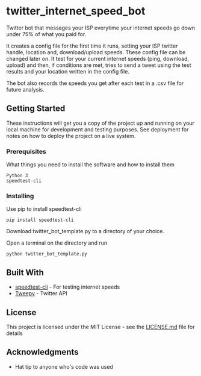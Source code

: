 # twitter_internet_speed_bot

Twitter bot that messages your ISP everytime your internet speeds go down under 75% of what you paid for.

It creates a config file for the first time it runs, setting your ISP twitter handle, location and, download/upload speeds.
These config file can be changed later on.
It test for your current internet speeds (ping, download, upload) and then, if conditions are met, tries to send a tweet using the test results
and your location written in the config file.

The bot also records the speeds you get after each test in a .csv file for future analysis.

## Getting Started

These instructions will get you a copy of the project up and running on your local machine for development and testing purposes. See deployment for notes on how to deploy the project on a live system.

### Prerequisites

What things you need to install the software and how to install them

```
Python 3
speedtest-cli
```

### Installing

Use pip to install speedtest-cli

```
pip install speedtest-cli
```

Download twitter_bot_template.py to a directory of your choice.

Open a terminal on the directory and run

```
python twitter_bot_template.py
```

## Built With

* [speedtest-cli](https://github.com/sivel/speedtest-cli) - For testing internet speeds
* [Tweepy](http://www.tweepy.org/) - Twitter API
 

## License

This project is licensed under the MIT License - see the [LICENSE.md](LICENSE.md) file for details

## Acknowledgments

* Hat tip to anyone who's code was used
